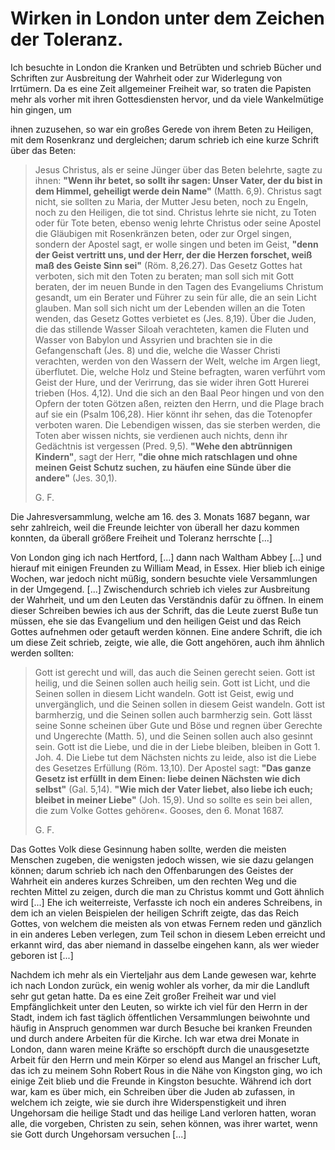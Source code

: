 
<!-- %%%%%%%%%%%%%%%%%%% Kapitel 27. %%%%%%%%%%%%%%%%%%%%%%%%%%%%%% -->
# Wirken in London unter dem Zeichen der Toleranz. #


Ich besuchte in London die Kranken und Betrübten und
schrieb Bücher und Schriften zur Ausbreitung der Wahrheit oder
zur Widerlegung von Irrtümern. Da es eine Zeit allgemeiner
Freiheit war, so traten die Papisten mehr als vorher mit ihren
Gottesdiensten hervor, und da viele Wankelmütige hin gingen, um
<!-- ./300-309/p_s304.jpg -->
ihnen zuzusehen, so war ein großes Gerede von ihrem Beten zu
Heiligen, mit dem Rosenkranz und dergleichen; darum schrieb ich
eine kurze Schrift über das Beten:

> Jesus Christus, als er seine Jünger über das Beten
> belehrte, sagte zu ihnen:
> **"Wenn ihr betet, so sollt ihr sagen: Unser Vater, der du bist in dem Himmel, geheiligt werde dein Name"**
> (Matth. 6,9). Christus sagt nicht, sie sollten zu Maria, der
> Mutter Jesu beten, noch zu Engeln, noch zu den Heiligen, die
> tot sind. Christus lehrte sie nicht, zu Toten oder für Tote
> beten, ebenso wenig lehrte Christus oder seine Apostel die Gläubigen
> mit Rosenkränzen beten, oder zur Orgel singen, sondern der
> Apostel sagt, er wolle singen und beten im Geist,
> **"denn der Geist vertritt uns, und der Herr, der die Herzen forschet, weiß maß des Geiste Sinn sei"**
> (Röm. 8,26.27). Das Gesetz Gottes hat
> verboten, sich mit den Toten zu beraten; man soll sich mit Gott
> beraten, der im neuen Bunde in den Tagen des Evangeliums
> Christum gesandt, um ein Berater und Führer zu sein für alle,
> die an sein Licht glauben. Man soll sich nicht um der Lebenden
> willen an die Toten wenden, das Gesetz Gottes verbietet es
> (Jes. 8,19). Über die Juden, die das stillende Wasser Siloah
> verachteten, kamen die Fluten und Wasser von Babylon und
> Assyrien und brachten sie in die Gefangenschaft (Jes. 8) und die,
> welche die Wasser Christi verachten, werden von den Wassern
> der Welt, welche im Argen liegt, überflutet. Die, welche Holz
> und Steine befragten, waren verführt vom Geist der Hure, und
> der Verirrung, das sie wider ihren Gott Hurerei trieben (Hos. 4,12).
> Und die sich an den Baal Peor hingen und von den Opfern der
> toten Götzen aßen, reizten den Herrn, und die Plage brach
> auf sie ein (Psalm 106,28). Hier könnt ihr sehen, das die
> Totenopfer verboten waren. Die Lebendigen wissen, das sie
> sterben werden, die Toten aber wissen nichts, sie verdienen auch
> nichts, denn ihr Gedächtnis ist vergessen (Pred. 9,5).
> **"Wehe den abtrünnigen Kindern"**, sagt der Herr,
> **"die ohne mich ratschlagen und ohne meinen Geist Schutz suchen, zu häufen eine Sünde über die andere"**
> (Jes. 30,1).
>
> G. F.

Die Jahresversammlung, welche am 16. des 3. Monats 1687
begann, war sehr zahlreich, weil die Freunde leichter von überall
her dazu kommen konnten, da überall größere Freiheit und
Toleranz herrschte [...]


<!-- ./300-309/p_s305.jpg -->
Von London ging ich nach Hertford, [...] dann nach Waltham
Abbey [...] und hierauf mit einigen Freunden zu William
Mead, in Essex. Hier blieb ich einige Wochen, war jedoch nicht
müßig, sondern besuchte viele Versammlungen in der Umgegend.
[...] Zwischendurch schrieb ich vieles zur Ausbreitung der
Wahrheit, und um den Leuten das Verständnis dafür zu öffnen. In
einem dieser Schreiben bewies ich aus der Schrift, das die Leute
zuerst Buße tun müssen, ehe sie das Evangelium und den heiligen
Geist und das Reich Gottes aufnehmen oder getauft werden können.
Eine andere Schrift, die ich um diese Zeit schrieb, zeigte, wie
alle, die Gott angehören, auch ihm ähnlich werden sollten:

> Gott ist gerecht und will, das auch die Seinen gerecht seien. Gott ist heilig,
> und die Seinen sollen auch heilig sein. Gott ist Licht, und die Seinen sollen
> in diesem Licht wandeln. Gott ist Geist, ewig und unvergänglich, und die
> Seinen sollen in diesem Geist wandeln. Gott ist barmherzig, und die Seinen
> sollen auch barmherzig sein. Gott lässt seine Sonne scheinen über Gute und
> Böse und regnen über Gerechte und Ungerechte (Matth. 5), und die Seinen sollen
> auch also gesinnt sein. Gott ist die Liebe, und die in der Liebe bleiben,
> bleiben in Gott 1. Joh. 4. Die Liebe tut dem Nächsten nichts zu leide, also
> ist die Liebe des Gesetzes Erfüllung (Röm. 13,10). Der Apostel sagt:
> **"Das ganze Gesetz ist erfüllt in dem Einen: liebe deinen Nächsten wie dich selbst"**
> (Gal. 5,14).
> **"Wie mich der Vater liebet, also liebe ich euch; bleibet in meiner Liebe"**
> (Joh. 15,9). Und so sollte es sein bei
> allen, die zum Volke Gottes gehören«.
> Gooses, den 6. Monat 1687.
>
> G. F.


Das Gottes Volk diese Gesinnung haben sollte, werden die
meisten Menschen zugeben, die wenigsten jedoch wissen, wie sie
dazu gelangen können; darum schrieb ich nach den Offenbarungen
des Geistes der Wahrheit ein anderes kurzes Schreiben, um den
rechten Weg und die rechten Mittel zu zeigen, durch die man zu
Christus kommt und Gott ähnlich wird [...]
Ehe ich weiterreiste, Verfasste ich noch ein anderes Schreibens,
in dem ich an vielen Beispielen der heiligen Schrift zeigte, das
das Reich Gottes, von welchem die meisten als von etwas Fernem
reden und gänzlich in ein anderes Leben verlegen, zum Teil schon
in diesem Leben erreicht und erkannt wird, das aber niemand
in dasselbe eingehen kann, als wer wieder geboren ist [...]


<!-- ./300-309/p_s306.jpg -->
Nachdem ich mehr als ein Vierteljahr aus dem Lande gewesen
war, kehrte ich nach London zurück, ein wenig wohler als
vorher, da mir die Landluft sehr gut getan hatte. Da es eine
Zeit großer Freiheit war und viel Empfänglichkeit unter den
Leuten, so wirkte ich viel für den Herrn in der Stadt, indem ich
fast täglich öffentlichen Versammlungen beiwohnte und häufig in
Anspruch genommen war durch Besuche bei kranken Freunden und
durch andere Arbeiten für die Kirche. Ich war etwa drei Monate
in London, dann waren meine Kräfte so erschöpft durch die
unausgesetzte Arbeit für den Herrn und mein Körper so elend aus
Mangel an frischer Luft, das ich zu meinem Sohn Robert Rous
in die Nähe von Kingston ging, wo ich einige Zeit blieb und die
Freunde in Kingston besuchte. Während ich dort war, kam es
über mich, ein Schreiben über die Juden ab zufassen, in welchem
ich zeigte, wie sie durch ihre Widerspenstigkeit und ihren
Ungehorsam die heilige Stadt und das heilige Land verloren hatten,
woran alle, die vorgeben, Christen zu sein, sehen können, was
ihrer wartet, wenn sie Gott durch Ungehorsam versuchen [...]

